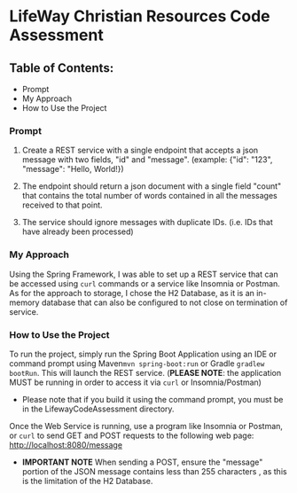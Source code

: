 #  LifeWay Christian Resources Code Assessment

## Table of Contents:
* Prompt
* My Approach
* How to Use the Project

### Prompt
1. Create a REST service with a single endpoint that accepts a json message with two
fields, "id" and "message". (example: {"id": "123", "message": "Hello, World!})

2. The endpoint should return a json document with a single field "count" that contains the
total number of words contained in all the messages received to that point.

3. The service should ignore messages with duplicate IDs. (i.e. IDs that have already been processed)

### My Approach
Using the Spring Framework, I was able to set up a REST service that can be accessed using `curl` commands or a service like Insomnia or Postman.
As for the approach to storage, I chose the H2 Database, as it is an in-memory database that can also be configured to not close on termination of service.


### How to Use the Project
To run the project, simply run the Spring Boot Application using an IDE or command prompt using Maven`mvn spring-boot:run`
or Gradle `gradlew bootRun`. This will launch the REST service. (**PLEASE NOTE**: the application MUST be running in
order to access it via `curl` or Insomnia/Postman)
* Please note  that if you build it using the command prompt, you must be in the LifewayCodeAssessment directory.

Once the Web Service is running, use a program like Insomnia or Postman, or `curl` to send GET and POST
requests to the following web page: [http://localhost:8080/message](http://localhost:8080/message)
* **IMPORTANT NOTE** When sending a POST, ensure the "message" portion of the JSON message contains
 less than 255 characters , as this is the limitation of the H2 Database.

